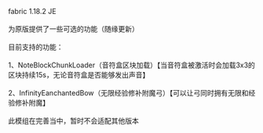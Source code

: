 fabric 1.18.2 JE<br>
<br>
为原版提供了一些可选的功能（随缘更新）<br>
<br>
目前支持的功能：<br>
<br>
1、NoteBlockChunkLoader（音符盒区块加载）【当音符盒被激活时会加载3x3的区块持续15s，无论音符盒是否能够发出声音】<br>
<br>
2、InfinityEanchantedBow（无限经验修补附魔弓）【可以让弓同时拥有无限和经验修补附魔】<br>
<br>
此模组在完善当中，暂时不会适配其他版本<br>
